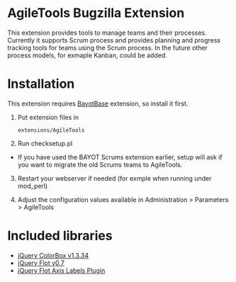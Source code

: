 AgileTools Bugzilla Extension
=============================

This extension provides tools to manage teams and their processes.
Currently it supports Scrum process and provides planning and progress tracking
tools for teams using the Scrum process. In the future other process models,
for exmaple Kanban, could be added.


Installation
============

This extension requires [BayotBase](https://github.com/bayoteers/BayotBase)
extension, so install it first.

1.  Put extension files in

        extensions/AgileTools

2.  Run checksetup.pl
 - If you have used the BAYOT Scrums extension earlier, setup will ask if you
   want to migrate the old Scrums teams to AgileTools.

3.  Restart your webserver if needed (for exmple when running under mod_perl)

4.  Adjust the configuration values available in Administration > Parameters >
    AgileTools


Included libraries
==================

* [jQuery ColorBox v1.3.34](https://github.com/jackmoore/colorbox)
* [jQuery Flot v0.7](https://github.com/flot/flot)
* [jQuery Flot Axis Labels Plugin](https://github.com/markrcote/flot-axislabels)
